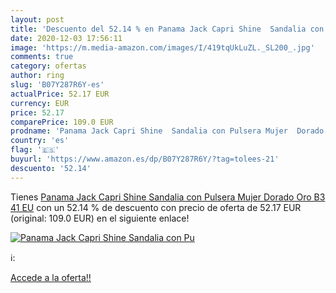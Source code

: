 ```yaml
---
layout: post
title: 'Descuento del 52.14 % en Panama Jack Capri Shine  Sandalia con Pu'
date: 2020-12-03 17:56:11
image: 'https://m.media-amazon.com/images/I/419tqUkLuZL._SL200_.jpg'
comments: true
category: ofertas
author: ring
slug: 'B07Y287R6Y-es'
actualPrice: 52.17 EUR
currency: EUR
price: 52.17
comparePrice: 109.0 EUR
prodname: 'Panama Jack Capri Shine  Sandalia con Pulsera Mujer  Dorado  Oro B3   41 EU'
country: 'es'
flag: '🇪🇸'
buyurl: 'https://www.amazon.es/dp/B07Y287R6Y/?tag=tolees-21'
descuento: '52.14'
---
```


Tienes [Panama Jack Capri Shine  Sandalia con Pulsera Mujer  Dorado  Oro B3   41 EU](https://www.amazon.es/dp/B07Y287R6Y/?tag=tolees-21) con un 52.14 % de descuento con precio de oferta de 52.17 EUR (original: 109.0 EUR) en el siguiente enlace!

[![Panama Jack Capri Shine  Sandalia con Pu](https://m.media-amazon.com/images/I/419tqUkLuZL._SL200_.jpg)](https://www.amazon.es/dp/B07Y287R6Y/?tag=tolees-21)

ℹ️:


[Accede a la oferta!!](https://www.amazon.es/dp/B07Y287R6Y/?tag=tolees-21)
